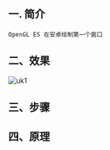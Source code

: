 <!--
author: wimidev
head: http://pingodata.qiniudn.com/jockchou-avatar.jpg
date: 
title: OpenGL ES 入门 01
tags: GitBlog
images: http://pingodata.qiniudn.com/cube2.jpg
category: GitBlog
status: publish
summary: OpenGL ES 在安卓绘制第一个窗口
-->

## 一. 简介 ##

    OpenGL ES 在安卓绘制第一个窗口

## 二、效果  ##
![uk1](http://p215ay19e.bkt.clouddn.com/image/firstOpengles.png "效果图")


## 三、步骤  ##


## 四、原理  ##